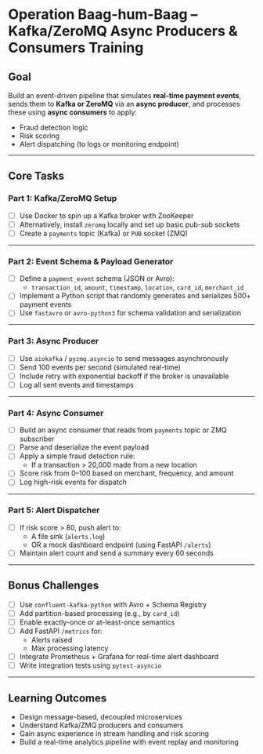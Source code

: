 # Operation Baag-hum-Baag – Kafka/ZeroMQ Async Producers & Consumers Training

## Goal

Build an event-driven pipeline that simulates **real-time payment events**, sends them to **Kafka or ZeroMQ** via an **async producer**, and processes these using **async consumers** to apply:

- Fraud detection logic  
- Risk scoring  
- Alert dispatching (to logs or monitoring endpoint)  

---

## Core Tasks

### Part 1: Kafka/ZeroMQ Setup

- [ ] Use Docker to spin up a Kafka broker with ZooKeeper  
- [ ] Alternatively, install `zeromq` locally and set up basic pub-sub sockets  
- [ ] Create a `payments` topic (Kafka) or `PUB` socket (ZMQ)  

---

### Part 2: Event Schema & Payload Generator

- [ ] Define a `payment_event` schema (JSON or Avro):  
  - `transaction_id`, `amount`, `timestamp`, `location`, `card_id`, `merchant_id`  
- [ ] Implement a Python script that randomly generates and serializes 500+ payment events  
- [ ] Use `fastavro` or `avro-python3` for schema validation and serialization  

---

### Part 3: Async Producer

- [ ] Use `aiokafka` / `pyzmq.asyncio` to send messages asynchronously  
- [ ] Send 100 events per second (simulated real-time)  
- [ ] Include retry with exponential backoff if the broker is unavailable  
- [ ] Log all sent events and timestamps  

---

### Part 4: Async Consumer

- [ ] Build an async consumer that reads from `payments` topic or ZMQ subscriber  
- [ ] Parse and deserialize the event payload  
- [ ] Apply a simple fraud detection rule:  
  - If a transaction > 20,000 made from a new location  
- [ ] Score risk from 0–100 based on merchant, frequency, and amount  
- [ ] Log high-risk events for dispatch  

---

### Part 5: Alert Dispatcher

- [ ] If risk score > 80, push alert to:  
  - A file sink (`alerts.log`)  
  - OR a mock dashboard endpoint (using FastAPI `/alerts`)  
- [ ] Maintain alert count and send a summary every 60 seconds  

---

## Bonus Challenges

- [ ] Use `confluent-kafka-python` with Avro + Schema Registry  
- [ ] Add partition-based processing (e.g., by `card_id`)  
- [ ] Enable exactly-once or at-least-once semantics  
- [ ] Add FastAPI `/metrics` for:  
  - Alerts raised  
  - Max processing latency  
- [ ] Integrate Prometheus + Grafana for real-time alert dashboard  
- [ ] Write integration tests using `pytest-asyncio`  

---

## Learning Outcomes

- Design message-based, decoupled microservices  
- Understand Kafka/ZMQ producers and consumers  
- Gain async experience in stream handling and risk scoring  
- Build a real-time analytics pipeline with event replay and monitoring  
